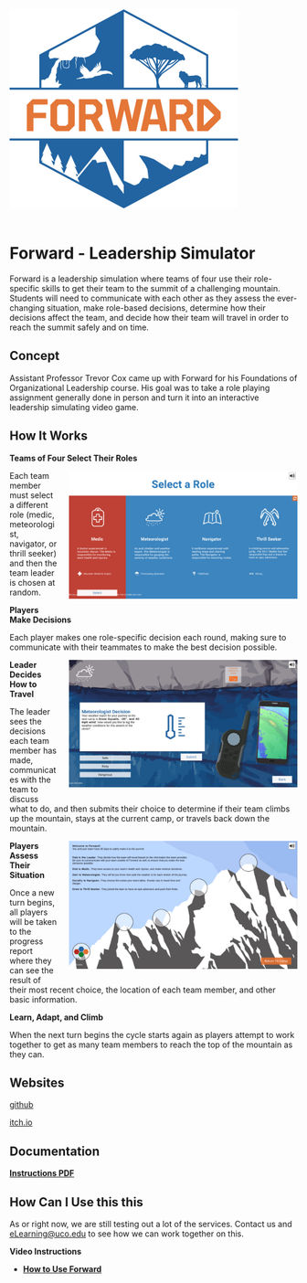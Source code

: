 
<img style="align:center; margin-bottom:20px; " width="400" src="Assets\ImagesForTools\Forward-Header(2).jpg">

# Forward - Leadership Simulator

Forward is a leadership simulation where teams of four use their role-specific skills to get their team to the summit of a challenging mountain. Students will need to communicate with each other as they assess the ever-changing situation, make role-based decisions, determine how their decisions affect the team, and decide how their team will travel in order to reach the summit safely and on time.

## Concept

Assistant Professor Trevor Cox came up with Forward for his Foundations of Organizational Leadership course. His goal was to take a role playing assignment generally done in person and turn it into an interactive leadership simulating video game.

## How It Works

**Teams of Four Select Their Roles**

<img style="float: right; margin-left:20px; margin-bottom:20px; " width="400" src="Assets\ImagesForTools\Forward-Screenshot-1.jpg">

Each team member must select a different role (medic, meteorologist, navigator, or thrill seeker) and then the team leader is chosen at random.

**Players Make Decisions**

Each player makes one role-specific decision each round, making sure to communicate with their teammates to make the best decision possible.

<img style="float: right; margin-left:20px; margin-bottom:20px;" width="400" src="Assets\ImagesForTools\Forward-Screenshot-2 (1) (1).jpg">

**Leader Decides How to Travel**

The leader sees the decisions each team member has made, communicates with the team to discuss what to do, and then submits their choice to determine if their team climbs up the mountain, stays at the current camp, or travels back down the mountain.

<img style="float: right; margin-left:20px; margin-bottom:20px; " width="400" src="Assets\ImagesForTools\Forward-Screenshot-3.jpg">

**Players Assess Their Situation**

Once a new turn begins, all players will be taken to the progress report where they can see the result of their most recent choice, the location of each team member, and other basic information.

**Learn, Adapt, and Climb**

When the next turn begins the cycle starts again as players attempt to work together to get as many team members to reach the top of the mountain as they can.

## Websites

[github](https://github.com/UCO-IDEA/Forward)

[itch.io](https://uco-idea.itch.io/forward)

## Documentation

<a href="https://bit.ly/3uajJQY" target="_blank"><b>Instructions PDF</b></a>

## How Can I Use this this
As or right now, we are still testing out a lot of the services. Contact us and eLearning@uco.edu to see how we can work together on this.

**Video Instructions**

* <a href="https://www.youtube.com/watch?v=PPqKYJ3dUsA" target="_blank"><b>How to Use Forward</b></a>
